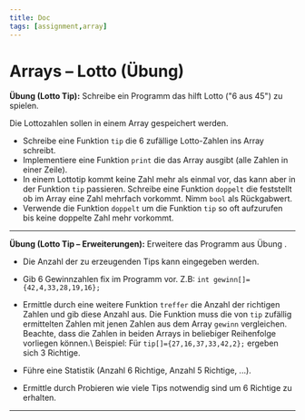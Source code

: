 ```yaml
---
title: Doc
tags: [assignment,array]
---
```


# Arrays – Lotto (Übung)



**Übung (Lotto Tip):** Schreibe ein Programm das hilft Lotto ("6 aus 45") zu spielen.

Die Lottozahlen sollen in einem Array gespeichert werden.

- Schreibe eine Funktion `tip` die 6 zufällige Lotto-Zahlen ins Array schreibt.
- Implementiere eine Funktion `print` die das Array ausgibt (alle Zahlen in einer Zeile).
- In einem Lottotip kommt keine Zahl mehr als einmal vor, das kann aber in der Funktion `tip` passieren.
  Schreibe eine Funktion `doppelt` die feststellt ob im Array eine Zahl mehrfach vorkommt. Nimm `bool` als Rückgabwert. 
- Verwende die Funktion `doppelt` um die Funktion `tip` so oft aufzurufen bis keine doppelte Zahl mehr vorkommt.




---

**Übung (Lotto Tip – Erweiterungen):** Erweitere das Programm aus Übung .

- Die Anzahl der zu erzeugenden Tips kann eingegeben werden.
- Gib 6 Gewinnzahlen fix im Programm vor. Z.B: `int gewinn[]={42,4,33,28,19,16};`

- Ermittle durch eine weitere Funktion `treffer` die Anzahl der richtigen Zahlen und gib diese Anzahl aus.
Die Funktion muss die von `tip` zufällig ermittelten Zahlen mit jenen Zahlen aus dem Array `gewinn` vergleichen. Beachte, dass die Zahlen in beiden Arrays in beliebiger Reihenfolge vorliegen können.\\
Beispiel: Für `tip[]={27,16,37,33,42,2};` ergeben sich 3 Richtige.
- Führe eine Statistik (Anzahl 6 Richtige, Anzahl 5 Richtige, ...).
- Ermittle durch Probieren wie viele Tips notwendig sind um 6 Richtige zu erhalten.


---




